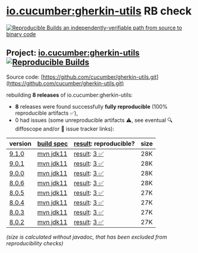 [io.cucumber:gherkin-utils](https://central.sonatype.com/artifact/io.cucumber/gherkin-utils/versions) RB check
=======

[![Reproducible Builds](https://reproducible-builds.org/images/logos/rb.svg) an independently-verifiable path from source to binary code](https://reproducible-builds.org/)

## Project: [io.cucumber:gherkin-utils](https://central.sonatype.com/artifact/io.cucumber/gherkin-utils/versions) [![Reproducible Builds](https://img.shields.io/endpoint?url=https://raw.githubusercontent.com/jvm-repo-rebuild/reproducible-central/master/content/io/cucumber/gherkin-utils/badge.json)](https://github.com/jvm-repo-rebuild/reproducible-central/blob/master/content/io/cucumber/gherkin-utils/README.md)

Source code: [https://github.com/cucumber/gherkin-utils.git](https://github.com/cucumber/gherkin-utils.git)

rebuilding **8 releases** of io.cucumber:gherkin-utils:
- **8** releases were found successfully **fully reproducible** (100% reproducible artifacts :white_check_mark:),
- 0 had issues (some unreproducible artifacts :warning:, see eventual :mag: diffoscope and/or :memo: issue tracker links):

| version | [build spec](/BUILDSPEC.md) | [result](https://reproducible-builds.org/docs/jvm/): reproducible? | size |
| -- | --------- | ------ | -- |
| [9.1.0](https://central.sonatype.com/artifact/io.cucumber/gherkin-utils/9.1.0/pom) | [mvn jdk11](gherkin-utils-9.1.0.buildspec) | [result](gherkin-utils-9.1.0.buildinfo): [3 :white_check_mark: ](gherkin-utils-9.1.0.buildcompare) | 28K |
| [9.0.1](https://central.sonatype.com/artifact/io.cucumber/gherkin-utils/9.0.1/pom) | [mvn jdk11](gherkin-utils-9.0.1.buildspec) | [result](gherkin-utils-9.0.1.buildinfo): [3 :white_check_mark: ](gherkin-utils-9.0.1.buildcompare) | 28K |
| [9.0.0](https://central.sonatype.com/artifact/io.cucumber/gherkin-utils/9.0.0/pom) | [mvn jdk11](gherkin-utils-9.0.0.buildspec) | [result](gherkin-utils-9.0.0.buildinfo): [3 :white_check_mark: ](gherkin-utils-9.0.0.buildcompare) | 28K |
| [8.0.6](https://central.sonatype.com/artifact/io.cucumber/gherkin-utils/8.0.6/pom) | [mvn jdk11](gherkin-utils-8.0.6.buildspec) | [result](gherkin-utils-8.0.6.buildinfo): [3 :white_check_mark: ](gherkin-utils-8.0.6.buildcompare) | 28K |
| [8.0.5](https://central.sonatype.com/artifact/io.cucumber/gherkin-utils/8.0.5/pom) | [mvn jdk11](gherkin-utils-8.0.5.buildspec) | [result](gherkin-utils-8.0.5.buildinfo): [3 :white_check_mark: ](gherkin-utils-8.0.5.buildcompare) | 27K |
| [8.0.4](https://central.sonatype.com/artifact/io.cucumber/gherkin-utils/8.0.4/pom) | [mvn jdk11](gherkin-utils-8.0.4.buildspec) | [result](gherkin-utils-8.0.4.buildinfo): [3 :white_check_mark: ](gherkin-utils-8.0.4.buildcompare) | 27K |
| [8.0.3](https://central.sonatype.com/artifact/io.cucumber/gherkin-utils/8.0.3/pom) | [mvn jdk11](gherkin-utils-8.0.3.buildspec) | [result](gherkin-utils-8.0.3.buildinfo): [3 :white_check_mark: ](gherkin-utils-8.0.3.buildcompare) | 27K |
| [8.0.2](https://central.sonatype.com/artifact/io.cucumber/gherkin-utils/8.0.2/pom) | [mvn jdk11](gherkin-utils-8.0.2.buildspec) | [result](gherkin-utils-8.0.2.buildinfo): [3 :white_check_mark: ](gherkin-utils-8.0.2.buildcompare) | 27K |

<i>(size is calculated without javadoc, that has been excluded from reproducibility checks)</i>
